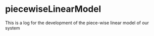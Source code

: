 # piecewiseLinearModel
This is a log for the development of the piece-wise linear model of our system
